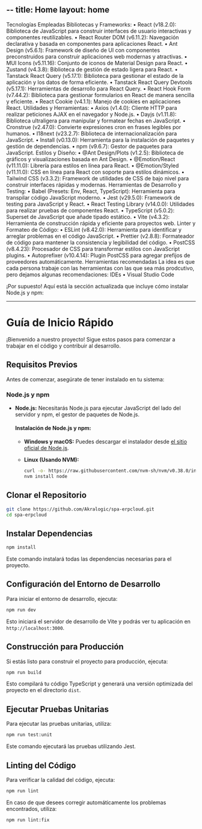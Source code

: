 --
title: Home
layout: home
--

Tecnologías Empleadas
Bibliotecas y Frameworks:
    • React (v18.2.0): Biblioteca de JavaScript para construir interfaces de usuario interactivas y componentes reutilizables.
    • React Router DOM (v6.11.2): Navegación declarativa y basada en componentes para aplicaciones React.
    • Ant Design (v5.6.1): Framework de diseño de UI con componentes preconstruidos para construir aplicaciones web modernas y atractivas.
    • MUI Icons (v5.11.16): Conjunto de iconos de Material Design para React.
    • Zustand (v4.3.8): Biblioteca de gestión de estado ligera para React.
    • Tanstack React Query (v5.17.1): Biblioteca para gestionar el estado de la aplicación y los datos de forma eficiente.
    • Tanstack React Query Devtools (v5.17.1): Herramientas de desarrollo para React Query.
    • React Hook Form (v7.44.2): Biblioteca para gestionar formularios en React de manera sencilla y eficiente.
    • React Cookie (v4.1.1): Manejo de cookies en aplicaciones React.
Utilidades y Herramientas:
    • Axios (v1.4.0): Cliente HTTP para realizar peticiones AJAX en el navegador y Node.js.
    • Dayjs (v1.11.8): Biblioteca ultraligera para manipular y formatear fechas en JavaScript.
    • Cronstrue (v2.47.0): Convierte expresiones cron en frases legibles por humanos.
    • I18next (v23.2.7): Biblioteca de internacionalización para JavaScript.
    • Install (v0.13.0): Herramienta para la instalación de paquetes y gestión de dependencias.
    • npm (v9.6.7): Gestor de paquetes para JavaScript.
Estilos y Diseño:
    • @Ant Design/Plots (v1.2.5): Biblioteca de gráficos y visualizaciones basada en Ant Design.
    • @Emotion/React (v11.11.0): Librería para estilos en línea para React.
    • @Emotion/Styled (v11.11.0): CSS en línea para React con soporte para estilos dinámicos.
    • Tailwind CSS (v3.3.2): Framework de utilidades de CSS de bajo nivel para construir interfaces rápidas y modernas.
Herramientas de Desarrollo y Testing:
    • Babel (Presets: Env, React, TypeScript): Herramienta para transpilar código JavaScript moderno.
    • Jest (v29.5.0): Framework de testing para JavaScript y React.
    • React Testing Library (v14.0.0): Utilidades para realizar pruebas de componentes React.
    • TypeScript (v5.0.2): Superset de JavaScript que añade tipado estático.
    • Vite (v4.3.2): Herramienta de construcción rápida y eficiente para proyectos web.
Linter y Formateo de Código:
    • ESLint (v8.42.0): Herramienta para identificar y arreglar problemas en el código JavaScript.
    • Prettier (v2.8.8): Formateador de código para mantener la consistencia y legibilidad del código.
    • PostCSS (v8.4.23): Procesador de CSS para transformar estilos con JavaScript plugins.
    • Autoprefixer (v10.4.14): Plugin PostCSS para agregar prefijos de proveedores automáticamente.
Herramientas recomendadas
La idea es que cada persona trabaje con las herramientas con las que sea más prodcutivo, pero dejamos algunas recomendaciones:
IDEs
    • Visual Studio Code 
















¡Por supuesto! Aquí está la sección actualizada que incluye cómo instalar Node.js y npm:

---

# Guía de Inicio Rápido

¡Bienvenido a nuestro proyecto! Sigue estos pasos para comenzar a trabajar en el código y contribuir al desarrollo.

## Requisitos Previos

Antes de comenzar, asegúrate de tener instalado en tu sistema:

### Node.js y npm

- **Node.js:** Necesitarás Node.js para ejecutar JavaScript del lado del servidor y npm, el gestor de paquetes de Node.js.

  #### Instalación de Node.js y npm:

  - **Windows y macOS:**
    Puedes descargar el instalador desde [el sitio oficial de Node.js](https://nodejs.org/).
  
  - **Linux (Usando NVM):**
    ```bash
    curl -o- https://raw.githubusercontent.com/nvm-sh/nvm/v0.38.0/install.sh | bash
    nvm install node
    ```

## Clonar el Repositorio

```bash
git clone https://github.com/Akralogic/spa-erpcloud.git
cd spa-erpcloud
```

## Instalar Dependencias

```bash
npm install
```

Este comando instalará todas las dependencias necesarias para el proyecto.

## Configuración del Entorno de Desarrollo

Para iniciar el entorno de desarrollo, ejecuta:

```bash
npm run dev
```

Esto iniciará el servidor de desarrollo de Vite y podrás ver tu aplicación en `http://localhost:3000`.

## Construcción para Producción

Si estás listo para construir el proyecto para producción, ejecuta:

```bash
npm run build
```

Esto compilará tu código TypeScript y generará una versión optimizada del proyecto en el directorio `dist`.

## Ejecutar Pruebas Unitarias

Para ejecutar las pruebas unitarias, utiliza:

```bash
npm run test:unit
```

Este comando ejecutará las pruebas utilizando Jest.

## Linting del Código

Para verificar la calidad del código, ejecuta:

```bash
npm run lint
```

En caso de que desees corregir automáticamente los problemas encontrados, utiliza:

```bash
npm run lint:fix
```
